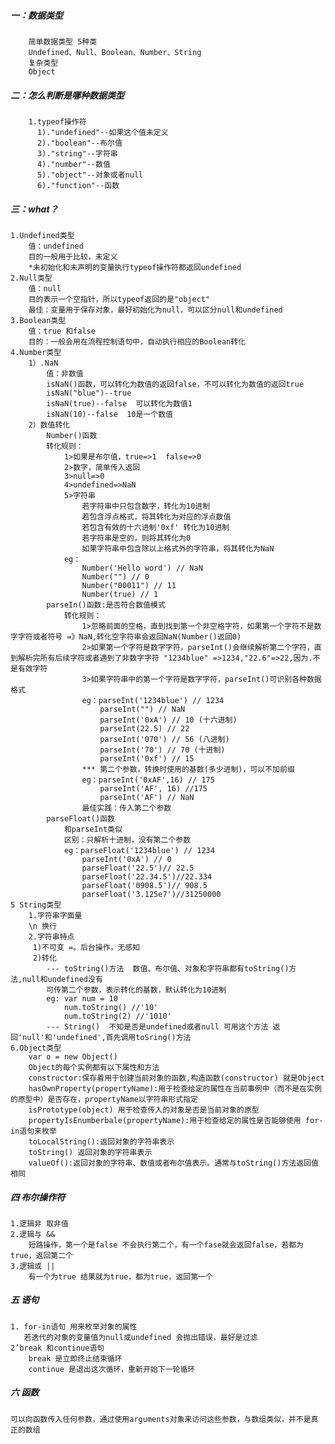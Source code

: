 ##### 一：数据类型
```
    简单数据类型 5种类
    Undefined、Null、Boolean、Number、String
    复杂类型
    Object
```
##### 二：怎么判断是哪种数据类型
```
    1.typeof操作符
      1)."undefined"--如果这个值未定义
      2)."boolean"--布尔值
      3)."string"--字符串
      4)."number"--数值
      5)."object"--对象或者null
      6)."function"--函数
```
##### 三：what？
    1.Undefined类型
        值：undefined
        目的一般用于比较，未定义
        *未初始化和未声明的变量执行typeof操作符都返回undefined
    2.Null类型
        值：null
        目的表示一个空指针，所以typeof返回的是"object"
        最佳：变量用于保存对象，最好初始化为null，可以区分null和undefined
    3.Boolean类型
        值：true 和false
        目的：一般会用在流程控制语句中，自动执行相应的Boolean转化
    4.Number类型
        1）.NaN
            值：非数值
            isNaN()函数，可以转化为数值的返回false，不可以转化为数值的返回true
            isNaN("blue")--true
            isNaN(true)--false  可以转化为数值1
            isNaN(10)--false  10是一个数值
        2）数值转化
            Number()函数
            转化规则：
                1>如果是布尔值，true=>1  false=>0
                2>数字，简单传入返回
                3>null=>0
                4>undefined=>NaN
                5>字符串
                    若字符串中只包含数字，转化为10进制
                    若包含浮点格式，将其转化为对应的浮点数值
                    若包含有效的十六进制'0xf' 转化为10进制
                    若字符串是空的，则将其转化为0
                    如果字符串中包含除以上格式外的字符串，将其转化为NaN
                eg：
                    Number('Hello word') // NaN
                    Number("") // 0
                    Number("00011") // 11
                    Number(true) // 1
            parseIn()函数:是否符合数值模式
                转化规则：
                    1>忽略前面的空格，直到找到第一个非空格字符，如果第一个字符不是数字字符或者符号 =》NaN,转化空字符串会返回NaN(Number()返回0)
                    2>如果第一个字符是数字字符，parseInt()会继续解析第二个字符，直到解析完所有后续字符或者遇到了非数字字符 "1234blue" =>1234,"22.6"=>22,因为.不是有效字符
                    3>如果字符串中的第一个字符是数字字符，parseInt()可识别各种数据格式
                    eg：parseInt('1234blue') // 1234
                        parseInt("") // NaN
                        parseInt('0xA') // 10 (十六进制)
                        parseInt(22.5) // 22
                        parseInt('070') // 56 (八进制)
                        parseInt('70') // 70 (十进制)
                        parseInt('0xf') // 15
                    *** 第二个参数，转换时使用的基数(多少进制)，可以不加前缀
                    eg：parseInt('0xAF',16) // 175
                        parseInt('AF', 16) //175
                        parseInt('AF') // NaN
                    最佳实践：传入第二个参数
            parseFloat()函数
                和parseInt类似
                区别：只解析十进制，没有第二个参数
                eg：parseFloat('1234blue') // 1234
                    parseInt('0xA') // 0
                    parseFloat('22.5')// 22.5
                    parseFloat('22.34.5')//22.334
                    parseFloat('0908.5')// 908.5
                    parseFloat('3.125e7')//31250000
    5 String类型
        1.字符串字面量
        \n 换行
        2.字符串特点
         1)不可变 =。后台操作，无感知
         2)转化
            --- toString()方法  数值、布尔值、对象和字符串都有toString()方法,null和undefined没有
            可传第二个参数，表示转化的基数，默认转化为10进制
            eg: var num = 10 
                num.toString() //'10'
                num.toString(2) //'1010'
            --- String()  不知是否是undefined或者null 可用这个方法 返回'null'和'undefined',首先调用toSring()方法
    6.Object类型
        var o = new Object()
        Object的每个实例都有以下属性和方法
        constructor:保存着用于创建当前对象的函数,构造函数(constructor) 就是Object
        hasOwnProperty(propertyName):用于检查给定的属性在当前事例中（而不是在实例的原型中）是否存在，propertyName以字符串形式指定
        isPrototype(object) 用于检查传入的对象是否是当前对象的原型
        propertyIsEnumberbale(propertyName):用于检查给定的属性是否能够使用 for-in语句来枚举
        toLocalString():返回对象的字符串表示
        toString() 返回对象的字符串表示
        valueOf():返回对象的字符串、数值或者布尔值表示。通常与toString()方法返回值相同
##### 四 布尔操作符
    1.逻辑非 取非值
    2.逻辑与 &&
        短路操作，第一个是false 不会执行第二个，有一个fase就会返回false，若都为true，返回第二个
    3.逻辑或 ||
        有一个为true 结果就为true，都为true，返回第一个
##### 五 语句
    1. for-in语句 用来枚举对象的属性
       若迭代的对象的变量值为null或undefined 会抛出错误，最好是过滤
    2’break 和continue语句
        break 是立即终止结束循环
        continue 是退出这次循环，重新开始下一轮循环
##### 六 函数 
    可以向函数传入任何参数，通过使用arguments对象来访问这些参数，与数组类似，并不是真正的数组

    

